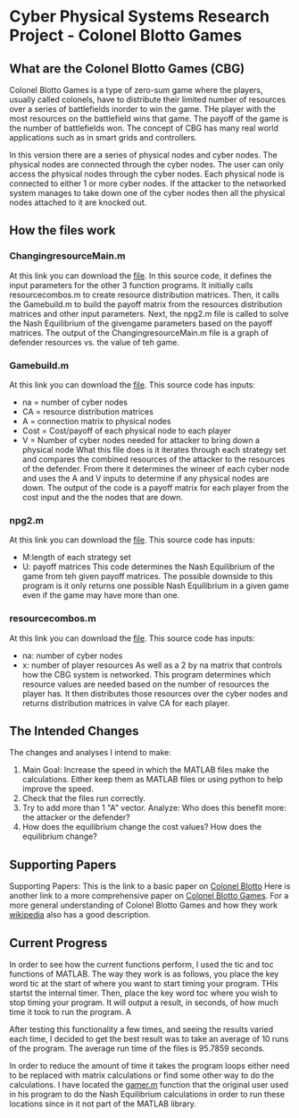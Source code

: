 # Cyber Physical Systems Research Project - Colonel Blotto Games

## What are the Colonel Blotto Games (CBG)
Colonel Blotto Games is a type of zero-sum game where the players, usually called colonels, have to distribute their limited number of resources over a series of battlefields inorder to win the game. THe player with the most resources on the battlefield wins that game. The payoff of the game is the number of battlefields won. The concept of CBG has many real world applications such as in smart grids and controllers.

In this version there are a series of physical nodes and cyber nodes. The physical nodes are connected through the cyber nodes. The user can only access the physical nodes through the cyber nodes. Each physical node is connected to either 1 or more cyber nodes. If the attacker to the networked system manages to take down one of the cyber nodes then all the physical nodes attached to it are knocked out.

## How the files work
### ChangingresourceMain.m
At this link you can download the [file](ChangingresourceMain.m). In this source code, it defines the input parameters for the other 3 function programs. It initially calls resourcecombos.m to create resource distribution matrices. Then, it calls the Gamebuild.m to build the payoff matrix from the resources distribution matrices and other input parameters. Next, the npg2.m file is called to solve the Nash Equilibrium of the givengame parameters based on the payoff matrices. The output of the ChangingresourceMain.m file is a graph of defender resources vs. the value of teh game.

### Gamebuild.m
At this link you can download the [file](Gamebuild.m). This source code has inputs:
- na = number of cyber nodes
- CA = resource distribution matrices
- A = connection matrix to physical nodes
- Cost = Cost/payoff of each physical node to each player
- V = Number of cyber nodes needed for attacker to bring down a physical node
What this file does is it iterates through each strategy set and compares the combined resources of the attacker to the resources of the defender. From there it determines the wineer of each cyber node and uses the A and V inputs to determine if any physical nodes are down. The output of the code is a payoff matrix for each player from the cost input and the the nodes that are down.

### npg2.m
At this link you can download the [file](npg2.m). This source code has inputs:
- M:length of each strategy set
- U: payoff matrices
This code determines the Nash Equilibrium of the game from teh given payoff matrices. The possible downside to this program is it only returns one possible Nash Equilibrium in a given game even if the game may have more than one.

### resourcecombos.m
At this link you can download the [file](resourcecombos.m). This source code has inputs:
- na: number of cyber nodes
- x: number of player resources
As well as a 2 by na matrix that controls how the CBG system is networked. This program determines which resource values are needed based on the number of resources the player has. It then distributes those resources over the cyber nodes and returns distribution matrices in valve CA for each player.

## The Intended Changes 
The changes and analyses I intend to make:
1. Main Goal: Increase the speed in which the MATLAB files make the calculations. Either keep them as MATLAB files or using python to help improve the speed.
2. Check that the files run correctly.
3. Try to add more than 1 "A" vector. Analyze: Who does this benefit more: the attacker or the defender?
4. How does the equilibrium change the cost values? How does the equilibrium change?

## Supporting Papers
Supporting Papers:
This is the link to a basic paper on [Colonel Blotto](Gamebuild.m)
Here is another link to a more comprehensive paper on [Colonel Blotto Games](https://arxiv.org/pdf/1610.02110.pdf).
For a more general understanding of Colonel Blotto Games and how they work [wikipedia](https://en.wikipedia.org/wiki/Blotto_game) also has a good description.

## Current Progress
In order to see how the current functions perform, I used the tic and toc functions of MATLAB. The way they work is as follows, you place the key word tic at the start of where you want to start timing your program. THis startst the internal timer. Then, place the key word toc where you wish to stop timing your program. It will output a result, in seconds, of how much time it took to run the program. A

After testing this functionality a few times, and seeing the results varied each time, I decided to get the best result was to take an average of 10 runs of the program. The average run time of the files is 95.7859 seconds.

In order to reduce the amount of time it takes the program loops either need to be replaced with matrix calculations or find some other way to do the calculations. I have located the [gamer.m](gamer.m) function that the original user used in his program to do the Nash Equilibrium calculations in order to run these locations since in it not part of the MATLAB library.





## 
